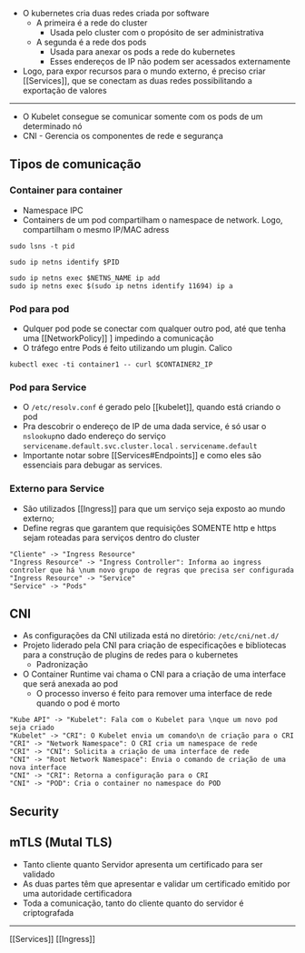 - O kubernetes cria duas redes criada por software
	- A primeira é a rede do cluster
		- Usada pelo cluster com o propósito de ser administrativa
	- A segunda é a rede dos pods 
		- Usada para anexar os pods a rede do kubernetes
		- Esses endereços de IP não podem ser acessados externamente
- Logo, para expor recursos para o mundo externo, é preciso criar [[Services]], que se conectam as duas redes possibilitando a exportação de valores

---

- O Kubelet consegue se comunicar somente com os pods de um determinado nó
- CNI - Gerencia os componentes de rede e segurança


## Tipos de comunicação
### Container para container

- Namespace IPC
- Containers de um pod compartilham o namespace de network. Logo, compartilham o mesmo IP/MAC adress


```shell title:"lista todos os namespaces do tipo pid"
sudo lsns -t pid
```

```shell title:"Recupera o namespace de rede utilizado por um processo"
sudo ip netns identify $PID 
```

```shell title:"Recupera todas as interfaces de rede criadas"
sudo ip netns exec $NETNS_NAME ip add
sudo ip netns exec $(sudo ip netns identify 11694) ip a
```


### Pod para pod

- Qulquer pod pode se conectar com qualquer outro pod, até que tenha uma [[NetworkPolicy]] ] impedindo a comunicação
- O tráfego entre Pods é feito utilizando um plugin. Calico

```shell
kubectl exec -ti container1 -- curl $CONTAINER2_IP
```


### Pod para Service
- O `/etc/resolv.conf` é gerado pelo [[kubelet]], quando está criando o pod
- Pra descobrir o endereço de IP de uma dada service, é só usar o `nslookup`no dado endereço do serviço `servicename.default.svc.cluster.local` . `servicename.default`
- Importante notar sobre [[Services#Endpoints]] e como eles são essenciais para debugar as services.
### Externo para Service

- São utilizados [[Ingress]] para que um serviço seja exposto ao mundo externo;
- Define regras que garantem que requisições SOMENTE http e https sejam roteadas para serviços dentro do cluster

```plantuml
"Cliente" -> "Ingress Resource"
"Ingress Resource" -> "Ingress Controller": Informa ao ingress controler que há \num novo grupo de regras que precisa ser configurada
"Ingress Resource" -> "Service"
"Service" -> "Pods"
``` 


## CNI

- As configurações da CNI utilizada está no diretório: `/etc/cni/net.d/`
 - Projeto liderado pela CNI para criação de especificações e bibliotecas para a construção de plugins de redes para o kubernetes
	 - Padronização
 - O Container Runtime vai chama o CNI para a criação de uma interface que será anexada ao pod
	 - O processo inverso é feito para remover uma interface de rede quando o pod é morto

```plantuml
"Kube API" -> "Kubelet": Fala com o Kubelet para \nque um novo pod seja criado
"Kubelet" -> "CRI": O Kubelet envia um comando\n de criação para o CRI
"CRI" -> "Network Namespace": O CRI cria um namespace de rede
"CRI" -> "CNI": Solicita a criação de uma interface de rede
"CNI" -> "Root Network Namespace": Envia o comando de criação de uma nova interface
"CNI" -> "CRI": Retorna a configuração para o CRI
"CNI" -> "POD": Cria o container no namespace do POD
``` 

## Security


## mTLS (Mutal TLS)
 - Tanto cliente quanto Servidor apresenta um certificado para ser validado
 - As duas partes têm que apresentar e validar um certificado emitido por uma autoridade certificadora
 - Toda a comunicação, tanto do cliente quanto do servidor é criptografada



---
[[Services]]
[[Ingress]]